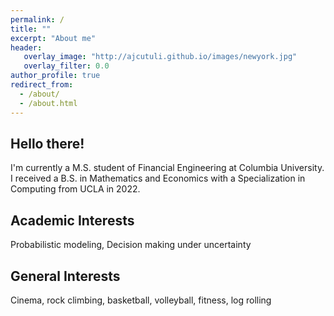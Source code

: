 ```yaml
---
permalink: /
title: ""
excerpt: "About me"
header:
   overlay_image: "http://ajcutuli.github.io/images/newyork.jpg"
   overlay_filter: 0.0
author_profile: true
redirect_from: 
  - /about/
  - /about.html 
---
```


**Hello there!**
---
I'm currently a M.S. student of Financial Engineering at Columbia University. I received a B.S. in Mathematics and Economics with a Specialization in Computing from UCLA in 2022.

**Academic Interests**
---
Probabilistic modeling, Decision making under uncertainty

**General Interests**
---
Cinema, rock climbing, basketball, volleyball, fitness, log rolling

